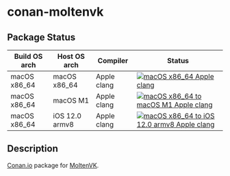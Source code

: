 # conan-moltenvk

## Package Status

| Build OS arch | Host OS arch | Compiler | Status |
|---------------|--------------|----------|--------|
| macOS x86_64 | macOS x86_64 | Apple clang | [![macOS x86_64 Apple clang](https://github.com/SpaceIm/conan-moltenvk/actions/workflows/macos-x86_64-appleclang.yml/badge.svg?branch=testing%2F1.1.4)](https://github.com/SpaceIm/conan-moltenvk/actions/workflows/macos-x86_64-appleclang.yml?query=branch%3Atesting%2F1.1.4) |
| macOS x86_64 | macOS M1 | Apple clang | [![macOS x86_64 to macOS M1 Apple clang](https://github.com/SpaceIm/conan-moltenvk/actions/workflows/macos-x86_64-macos-m1-appleclang.yml/badge.svg?branch=testing%2F1.1.4)](https://github.com/SpaceIm/conan-moltenvk/actions/workflows/macos-x86_64-macos-m1-appleclang.yml?query=branch%3Atesting%2F1.1.4) |
| macOS x86_64 | iOS 12.0 armv8 | Apple clang | [![macOS x86_64 to iOS 12.0 armv8 Apple clang](https://github.com/SpaceIm/conan-moltenvk/actions/workflows/macos-x86_64-ios12.0-armv8-appleclang.yml/badge.svg?branch=testing%2F1.1.4)](https://github.com/SpaceIm/conan-moltenvk/actions/workflows/macos-x86_64-ios12.0-armv8-appleclang.yml?query=branch%3Atesting%2F1.1.4) |

## Description

[Conan.io](https://conan.io) package for [MoltenVK](https://github.com/KhronosGroup/MoltenVK).
